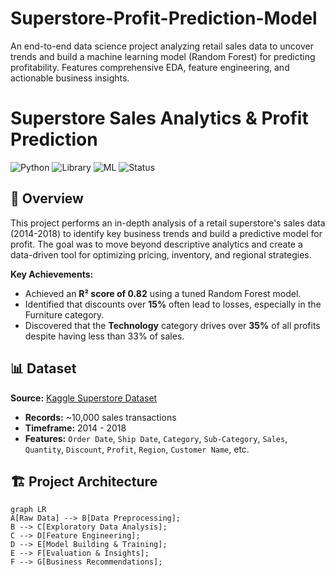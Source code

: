 # Superstore-Profit-Prediction-Model
An end-to-end data science project analyzing retail sales data to uncover trends and build a machine learning model (Random Forest) for predicting profitability. Features comprehensive EDA, feature engineering, and actionable business insights.

# Superstore Sales Analytics & Profit Prediction

![Python](https://img.shields.io/badge/Python-3.8%2B-blue)
![Library](https://img.shields.io/badge/Library-Scikit--learn-orange)
![ML](https://img.shields.io/badge/Machine%20Learning-Random%20Forest-red)
![Status](https://img.shields.io/badge/Status-Completed-success)

## 📖 Overview
This project performs an in-depth analysis of a retail superstore's sales data (2014-2018) to identify key business trends and build a predictive model for profit. The goal was to move beyond descriptive analytics and create a data-driven tool for optimizing pricing, inventory, and regional strategies.

**Key Achievements:**
- Achieved an **R² score of 0.82** using a tuned Random Forest model.
- Identified that discounts over **15%** often lead to losses, especially in the Furniture category.
- Discovered that the **Technology** category drives over **35%** of all profits despite having less than 33% of sales.

## 📊 Dataset
**Source:** [Kaggle Superstore Dataset](https://www.kaggle.com/datasets/vivek468/superstore-dataset-final)
- **Records:** ~10,000 sales transactions
- **Timeframe:** 2014 - 2018
- **Features:** `Order Date`, `Ship Date`, `Category`, `Sub-Category`, `Sales`, `Quantity`, `Discount`, `Profit`, `Region`, `Customer Name`, etc.

## 🏗️ Project Architecture
```mermaid
graph LR
A[Raw Data] --> B[Data Preprocessing];
B --> C[Exploratory Data Analysis];
C --> D[Feature Engineering];
D --> E[Model Building & Training];
E --> F[Evaluation & Insights];
F --> G[Business Recommendations];
